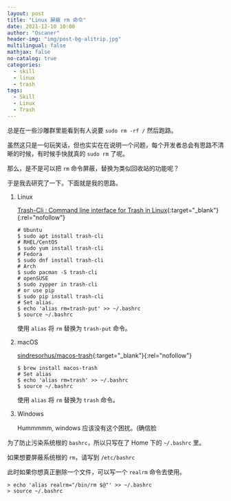 ```yaml
---
layout: post
title: "Linux 屏蔽 rm 命令"
date: 2021-12-10 10:00
author: "Oscaner"
header-img: "img/post-bg-alitrip.jpg"
multilingual: false
mathjax: false
no-catalog: true
categories:
  - skill
  - linux
  - trash
tags:
  - Skill
  - Linux
  - Trash
---
```


总是在一些沙雕群里能看到有人说要 `sudo rm -rf /` 然后跑路。

虽然这只是一句玩笑话，但也实实在在说明一个问题，每个开发者总会有思路不清晰的时候，有时候手快就真的 `sudo rm` 了呢。

那么，是不是可以把 `rm` 命令屏蔽，替换为类似回收站的功能呢？

于是我去研究了一下。下面就是我的思路。

1. Linux

    [Trash-Cli : Command line interface for Trash in Linux](https://www.2daygeek.com/trash-cli-command-line-trashcan-linux-system/){:target="_blank"}{:rel="nofollow"}

    ```shell
    # Ubuntu
    $ sudo apt install trash-cli
    # RHEL/CentOS
    $ sudo yum install trash-cli
    # Fedora
    $ sudo dnf install trash-cli
    # Arch
    $ sudo pacman -S trash-cli
    # openSUSE
    $ sudo zypper in trash-cli
    # or use pip
    $ sudo pip install trash-cli
    # Set alias.
    $ echo 'alias rm=trash-put' >> ~/.bashrc
    $ source ~/.bashrc
    ```

    使用 `alias` 将 `rm` 替换为 `trash-put` 命令。


2. macOS

    [sindresorhus/macos-trash](https://github.com/sindresorhus/macos-trash){:target="_blank"}{:rel="nofollow"}

    ```shell
    $ brew install macos-trash
    # Set alias
    $ echo 'alias rm=trash' >> ~/.bashrc
    $ source ~/.bashrc
    ```

    使用 `alias` 将 `rm` 替换为 `trash` 命令。

3. Windows

    Hummmmm, windows 应该没有这个困扰。(确信脸


为了防止污染系统根的 `bashrc`，所以只写在了 Home 下的 `~/.bashrc` 里。

如果想要屏蔽系统根的 `rm`，请写到 `/etc/bashrc`

此时如果你想真正删除一个文件，可以写一个 `realrm` 命令去使用。

```shell
> echo 'alias realrm="/bin/rm $@"' >> ~/.bashrc
> source ~/.bashrc
```
